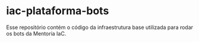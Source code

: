 # iac-plataforma-bots

Esse repositório contém o código da infraestrutura base utilizada para rodar os
bots da Mentoria IaC.
